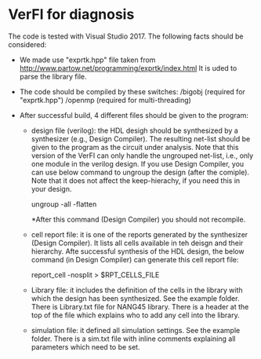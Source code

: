 # VerFI for diagnosis

The code is tested with Visual Studio 2017.
The following facts should be considered:

- We made use "exprtk.hpp" file taken from http://www.partow.net/programming/exprtk/index.html
  It is uded to parse the library file.

- The code should be compiled by these switches: 
  /bigobj   (required for "exprtk.hpp")
  /openmp   (required for multi-threading)
  
- After successful build, 4 different files should be given to the program:
 
  - design file (verilog): the HDL desigh should be synthesized by a synthesizer (e.g., Design Compiler). 
    The resulting net-list should be given to the program as the circuit under analysis.
    Note that this version of the VerFI can only handle the ungrouped net-list, i.e., only one module in the verilog design.
    If you use Design Compiler, you can use below command to ungroup the design (after the comiple).
    Note that it does not affect the keep-hierachy, if you need this in your design.
    
    ungroup -all -flatten
    
    *After this command (Design Compiler) you should not recompile.

  - cell report file: it is one of the reports generated by the synthesizer (Design Compiler).
    It lists all cells available in teh deisgn and their hierarchy.
    Afte successful synthesis of the HDL design, the below command (in Design Compiler) can generate this cell report file:
    
    report_cell -nosplit > $RPT_CELLS_FILE

  - Library file: it includes the definition of the cells in the library with which the design has been synthesized.
    See the example folder. There is Library.txt file  for NANG45 library. 
    There is a header at the top of the file which explains who to add any cell into the library.
    
  - simulation file: it defined all simulation settings.
    See the example folder. There is a sim.txt file with inline comments explaining all parameters which need to be set.
    
    